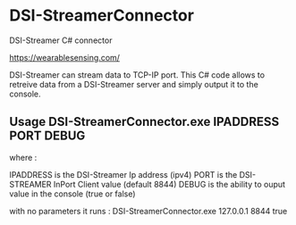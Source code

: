 # DSI-StreamerConnector
DSI-Streamer C# connector

https://wearablesensing.com/

DSI-Streamer can stream data to TCP-IP port. This C# code allows to retreive data from a DSI-Streamer server and simply output it to the console.

## Usage DSI-StreamerConnector.exe IPADDRESS PORT DEBUG

where : 

IPADDRESS is the DSI-Streamer Ip address (ipv4)
PORT is the DSI-STREAMER InPort Client value (default 8844)
DEBUG is the ability to ouput value in the console (true or false)

with no parameters it runs : DSI-StreamerConnector.exe 127.0.0.1 8844 true

